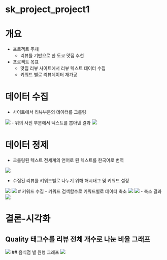 # sk_project_project1
# 개요
  - 프로젝트 주제
    - 리뷰를 기반으로 한 도쿄 맛집 추천
  - 프로젝트 목표
    - 맛집 리뷰 사이트에서 리뷰 텍스트 데이터 수집
    - 키워드 별로 리뷰데이터 재가공
# 데이터 수집
- 사이트에서 리뷰부분의 데이터를 크롤링
<img src =https://user-images.githubusercontent.com/123059090/229727216-18f45dc2-a663-4818-9a7c-1e558e2e17f7.png>
- 위의 사진 부분에서 텍스트를 뽑아낸 결과
<img src= https://user-images.githubusercontent.com/123059090/229727807-8074cbad-88b8-4135-8a05-e26e42fcf539.png>

# 데이터 정제
- 크롤링된 텍스트 전세계의 언어로 된 텍스트를 한국어로 번역
<img src = "https://user-images.githubusercontent.com/123059090/229728796-1fd6648e-74b2-410f-b338-084c9c4d2832.png">

- 수집된 리뷰를 키워드별로 나누기 위해 해시태그 및 키워드 설정
<img src = https://user-images.githubusercontent.com/123059090/229729177-66fb4d10-9375-46be-bb8a-2b45330b65f3.png>
<img src = https://user-images.githubusercontent.com/123059090/229729344-ca16514c-85a6-4e49-afde-e88ea41a3861.png>
# 키워드 수집
- 키워드 검색함수로 키워드별로 데이터 축소
<img src= https://user-images.githubusercontent.com/123059090/229729759-d5501c04-07e9-411d-8702-d75205f30b96.png>
<img src = https://user-images.githubusercontent.com/123059090/229729857-2af15e17-9519-4331-bd74-f5141842c04f.png>
- 축소 결과
<img src = https://user-images.githubusercontent.com/123059090/229730227-c74e8bc6-d41d-4e9b-ad4c-1a1f382e6c09.png>

# 결론-시각화
## Quality 태그수를 리뷰 전체 개수로 나눈 비율 그래프
<img src = https://user-images.githubusercontent.com/123059090/229730554-43cd8c01-bbbd-4198-86b4-76264bdaf182.png>
## 음식점 별 원형 그래프
<img src = https://user-images.githubusercontent.com/123059090/229730770-359432bb-a723-4fc7-9419-65d2b7e074ef.png >
